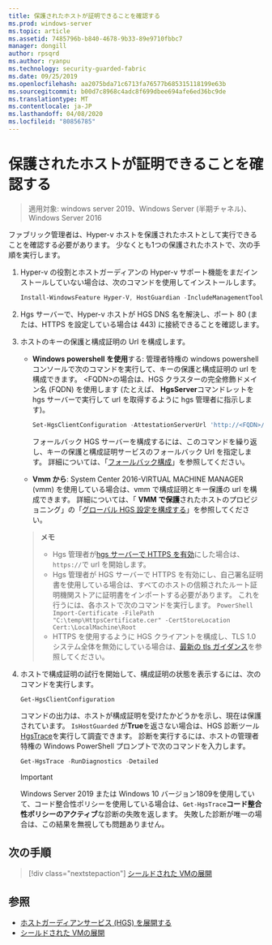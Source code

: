 ```yaml
---
title: 保護されたホストが証明できることを確認する
ms.prod: windows-server
ms.topic: article
ms.assetid: 7485796b-b840-4678-9b33-89e9710fbbc7
manager: dongill
author: rpsqrd
ms.author: ryanpu
ms.technology: security-guarded-fabric
ms.date: 09/25/2019
ms.openlocfilehash: aa2075bda71c6713fa76577b685315118199e63b
ms.sourcegitcommit: b00d7c8968c4adc8f699dbee694afe6ed36bc9de
ms.translationtype: MT
ms.contentlocale: ja-JP
ms.lasthandoff: 04/08/2020
ms.locfileid: "80856785"
---
```

# <a name="confirm-guarded-hosts-can-attest"></a>保護されたホストが証明できることを確認する

>適用対象: windows server 2019、Windows Server (半期チャネル)、Windows Server 2016

ファブリック管理者は、Hyper-v ホストを保護されたホストとして実行できることを確認する必要があります。 少なくとも1つの保護されたホストで、次の手順を実行します。

1. Hyper-v の役割とホストガーディアンの Hyper-v サポート機能をまだインストールしていない場合は、次のコマンドを使用してインストールします。

    ```powershell
    Install-WindowsFeature Hyper-V, HostGuardian -IncludeManagementTools -Restart
    ```

2. Hgs サーバーで、Hyper-v ホストが HGS DNS 名を解決し、ポート 80 (または、HTTPS を設定している場合は 443) に接続できることを確認します。

3. ホストのキーの保護と構成証明の Url を構成します。

    - **Windows powershell を使用**する: 管理者特権の windows powershell コンソールで次のコマンドを実行して、キーの保護と構成証明の url を構成できます。 &lt;FQDN&gt;の場合は、HGS クラスターの完全修飾ドメイン名 (FQDN) を使用します (たとえば、 **HgsServer**コマンドレットを hgs サーバーで実行して url を取得するように hgs 管理者に指示します)。

        ```PowerShell
        Set-HgsClientConfiguration -AttestationServerUrl 'http://<FQDN>/Attestation' -KeyProtectionServerUrl 'http://<FQDN>/KeyProtection'
         ```

        フォールバック HGS サーバーを構成するには、このコマンドを繰り返し、キーの保護と構成証明サービスのフォールバック Url を指定します。 詳細については、「[フォールバック構成](guarded-fabric-manage-branch-office.md#fallback-configuration)」を参照してください。

    - **Vmm から**: System Center 2016-VIRTUAL MACHINE MANAGER (vmm) を使用している場合は、vmm で構成証明とキー保護の url を構成できます。 詳細については、「 **VMM で保護**されたホストのプロビジョニング」の「[グローバル HGS 設定を構成する](https://technet.microsoft.com/system-center-docs/vmm/scenario/guarded-hosts#configure-global-hgs-settings)」を参照してください。

    >**メモ**
    > - Hgs 管理者が[hgs サーバーで HTTPS を有効](guarded-fabric-configure-hgs-https.md)にした場合は、`https://`で url を開始します。
    > - Hgs 管理者が HGS サーバーで HTTPS を有効にし、自己署名証明書を使用している場合は、すべてのホストの信頼されたルート証明機関ストアに証明書をインポートする必要があります。 これを行うには、各ホストで次のコマンドを実行します。
       ```PowerShell
       Import-Certificate -FilePath "C:\temp\HttpsCertificate.cer" -CertStoreLocation Cert:\LocalMachine\Root
       ```
    > - HTTPS を使用するように HGS クライアントを構成し、TLS 1.0 システム全体を無効にしている場合は、[最新の tls ガイダンス](guarded-fabric-troubleshoot-hosts.md#modern-tls)を参照してください。

4. ホストで構成証明の試行を開始して、構成証明の状態を表示するには、次のコマンドを実行します。

    ```powershell
    Get-HgsClientConfiguration
    ```

    コマンドの出力は、ホストが構成証明を受けたかどうかを示し、現在は保護されています。 `IsHostGuarded` が**True**を返さない場合は、HGS 診断ツール[HgsTrace](https://technet.microsoft.com/library/mt718831.aspx)を実行して調査できます。 診断を実行するには、ホストの管理者特権の Windows PowerShell プロンプトで次のコマンドを入力します。

    ```powershell
    Get-HgsTrace -RunDiagnostics -Detailed
    ```

    > [!IMPORTANT]
    > Windows Server 2019 または Windows 10 バージョン1809を使用していて、コード整合性ポリシーを使用している場合は、`Get-HgsTrace`**コード整合性ポリシーのアクティブ**な診断の失敗を返します。
    > 失敗した診断が唯一の場合は、この結果を無視しても問題ありません。

## <a name="next-step"></a>次の手順

> [!div class="nextstepaction"]
> [シールドされた VMの展開](guarded-fabric-configuration-scenarios-for-shielded-vms-overview.md)

## <a name="see-also"></a>参照

- [ホストガーディアンサービス (HGS) を展開する](guarded-fabric-deploying-hgs-overview.md)
- [シールドされた VMの展開](guarded-fabric-configuration-scenarios-for-shielded-vms-overview.md)
